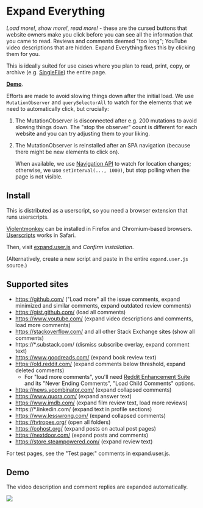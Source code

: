 # Expand Everything

*Load more!*, *show more!*, *read more!* - these are the cursed buttons that
website owners make you click before you can see all the information that you
came to read. Reviews and comments deemed "too long"; YouTube video descriptions
that are hidden. Expand Everything fixes this by clicking them for you.

This is ideally suited for use cases where you plan to read, print, copy, or
archive (e.g. [SingleFile](https://github.com/gildas-lormeau/SingleFile)) the
entire page.

<b><a href="#demo">Demo</a></b>.

Efforts are made to avoid slowing things down after the initial load. We use
`MutationObserver` and `querySelectorAll` to watch for the elements that
we need to automatically click, but crucially:
  1) The MutationObserver is disconnected after e.g. 200 mutations to avoid
     slowing things down. The "stop the observer" count is different for
     each website and you can try adjusting them to your liking.

  2) The MutationObserver is reinstalled after an SPA navigation (because
     there might be new elements to click on).

     When available, we use [Navigation API](https://caniuse.com/mdn-api_navigation)
     to watch for location changes; otherwise, we use `setInterval(..., 1000)`,
     but stop polling when the page is not visible.

## Install

This is distributed as a userscript, so you need a browser extension that runs userscripts.

[Violentmonkey](https://violentmonkey.github.io/) can be installed in Firefox and Chromium-based browsers. [Userscripts](https://apps.apple.com/us/app/userscripts/id1463298887) works in Safari.

Then, visit [expand.user.js](https://raw.githubusercontent.com/ludios/expand-everything/master/expand.user.js) and _Confirm installation_.

(Alternatively, create a new script and paste in the entire <code>expand.user.js</code> source.)

## Supported sites

- https://github.com/ ("Load more" all the issue comments, expand minimized and similar comments, expand outdated review comments)
- https://gist.github.com/ (load all comments)
- https://www.youtube.com/ (expand video descriptions and comments, load more comments)
- https://stackoverflow.com/ and all other Stack Exchange sites (show all comments)
- https://\*.substack.com/ (dismiss subscribe overlay, expand comment text)
- https://www.goodreads.com/ (expand book review text)
- https://old.reddit.com/ (expand comments below threshold, expand deleted comments)
  - For "load more comments", you'll need [Reddit Enhancement Suite](https://github.com/honestbleeps/Reddit-Enhancement-Suite) and its "Never Ending Comments", "Load Child Comments" options.
- https://news.ycombinator.com/ (expand collapsed comments)
- https://www.quora.com/ (expand answer text)
- https://www.imdb.com/ (expand film review text, load more reviews)
- https://\*.linkedin.com/ (expand text in profile sections)
- https://www.lesswrong.com/ (expand collapsed comments)
- https://tvtropes.org/ (open all folders)
- https://cohost.org/ (expand posts on actual post pages)
- https://nextdoor.com/ (expand posts and comments)
- https://store.steampowered.com/ (expand review text)

For test pages, see the "Test page:" comments in expand.user.js.

## Demo

The video description and comment replies are expanded automatically.

<img src="https://user-images.githubusercontent.com/4458/246577842-20f194f1-05d2-421e-afbf-cb392c9c4a31.gif">
